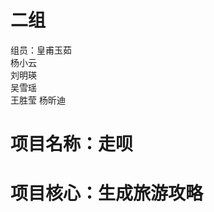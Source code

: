 # 二组    
组员：皇甫玉茹  
      杨小云  
      刘明瑛  
      吴雪瑶  
      王胜莹 
      杨昕迪  
# 项目名称：走呗  
# 项目核心：生成旅游攻略